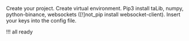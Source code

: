Create your project. 
Create virtual environment. 
Pip3 install taLib, numpy, python-binance, websockets ([!]not_pip install websocket-client).
Insert your keys into the config file.

!!! all ready
